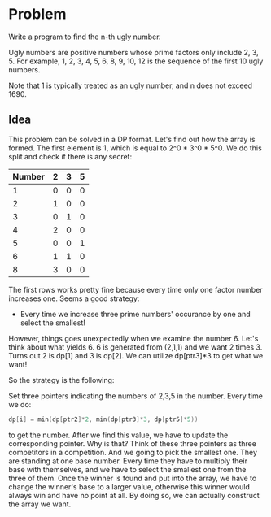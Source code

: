 # Problem
Write a program to find the n-th ugly number.

Ugly numbers are positive numbers whose prime factors only include 2, 3, 5. For example, 1, 2, 3, 4, 5, 6, 8, 9, 10, 12 is the sequence of the first 10 ugly numbers.

Note that 1 is typically treated as an ugly number, and n does not exceed 1690.

## Idea
This problem can be solved in a DP format.
 Let's find out how the array is formed. The first element is 1, which is equal to 2^0 * 3^0 * 5^0. We do this split and check if there is any secret:
 
 | Number        | 2     | 3        |5          |
|-------------|:--------:|:--------:|:--------:|
| 1     | 0 | 0 | 0 |
| 2     | 1 | 0 | 0 |
| 3     | 0 | 1 | 0 |
| 4     | 2 | 0 | 0 |
| 5     | 0 | 0 | 1 |
| 6     | 1 | 1 | 0 |
| 8     | 3 | 0 | 0 |

The first rows works pretty fine because every time only one factor number increases one. Seems a good strategy: 
* Every time we increase three prime numbers' occurance by one and select the smallest! 

However, things goes unexpectedly when we examine the number 6. Let's think about what yields 6. 6 is generated from (2,1,1) and we want 2 times 3.
Turns out 2 is dp[1] and 3 is dp[2]. We can utilize dp[ptr3]*3 to get what we want!

So the strategy is the following:

Set three pointers indicating the numbers of 2,3,5 in the number. Every time we do:
``` c++
dp[i] = min(dp[ptr2]*2, min(dp[ptr3]*3, dp[ptr5]*5)) 
```
to get the number. After we find this value, we have to update the corresponding pointer. Why is that? Think of these three pointers as three competitors in a competition. And we going to pick the smallest one. They are standing at one base number. Every time they have to multiply their base with themselves, and we have to select the smallest one from the three of them. Once the winner is found and put into the array, we have to change the winner's base to a larger value, otherwise this winner would always win and have no point at all. By doing so, we can actually construct the array we want.
